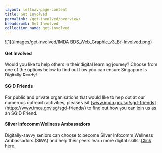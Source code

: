 ```yaml
---
layout: leftnav-page-content
title: Get Involved
permalink: /get-involved/overview/
breadcrumb: Get Involved
collection_name: get-involved
---
```

![1](/images/get-involved/IMDA BDS_Web_Graphic_v3_Be-Involved.png)

#### **Get Involved**
Would you like to help others in their digital learning journey? Choose from one of the options below to find out how you can ensure Singapore is Digitally Ready!<br>

#### SG:D Friends
For public and private organisations that would like to help out at our numerous outreach activities, please visit [www.imda.gov.sg/sgd-friends](https://www.imda.gov.sg/sgd-friends/) to find out how you can join us as an SG:D Friend.<br>

#### Silver Infocomm Wellness Ambassadors
Digitally-savvy seniors can choose to become Silver Infocomm Wellness Ambassadors (SIWA) and help their peers learn more digital skills. [Click here](/get-involved/siwa/)<br>

